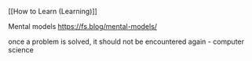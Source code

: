 [[How to Learn (Learning)]]

Mental models
https://fs.blog/mental-models/


once a problem is solved, it should not be encountered again - computer science

